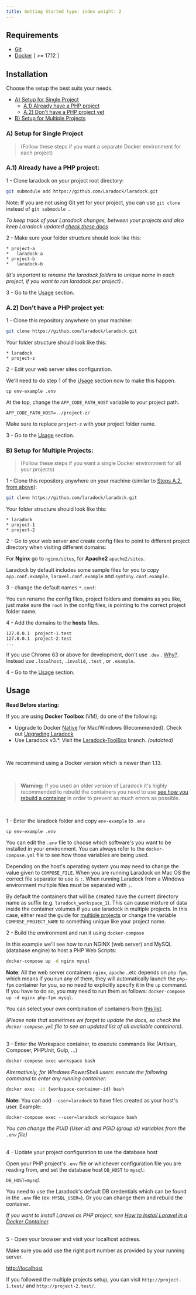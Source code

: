 ```yaml
---
title: Getting Started type: index weight: 2
---
```


## Requirements

- [Git](https://git-scm.com/downloads)
- [Docker](https://www.docker.com/products/docker/) [ >= 17.12 ]

## Installation

Choose the setup the best suits your needs.

- [A) Setup for Single Project](#A)
    - [A.1) Already have a PHP project](#A1)
    - [A.2) Don't have a PHP project yet](#A2)
- [B) Setup for Multiple Projects](#B)

<a name="A"></a>

### A) Setup for Single Project

> (Follow these steps if you want a separate Docker environment for each project)


<a name="A1"></a>

### A.1) Already have a PHP project:

1 - Clone laradock on your project root directory:

```bash
git submodule add https://github.com/Laradock/laradock.git
```

Note: If you are not using Git yet for your project, you can use `git clone` instead of `git submodule `.

*To keep track of your Laradock changes, between your projects and also keep Laradock
updated [check these docs](/documentation/#track-your-laradock-changes)*

2 - Make sure your folder structure should look like this:

```
* project-a
*   laradock-a
* project-b
*   laradock-b
```

*(It's important to rename the laradock folders to unique name in each project, if you want to run laradock per project)
.*

3 - Go to the [Usage](#Usage) section.

<a name="A2"></a>

### A.2) Don't have a PHP project yet:

1 - Clone this repository anywhere on your machine:

```bash
git clone https://github.com/laradock/laradock.git
```

Your folder structure should look like this:

```
* laradock
* project-z
```

2 - Edit your web server sites configuration.

We'll need to do step 1 of the [Usage](#Usage) section now to make this happen.

```
cp env-example .env
```

At the top, change the `APP_CODE_PATH_HOST` variable to your project path.

```
APP_CODE_PATH_HOST=../project-z/
```

Make sure to replace `project-z` with your project folder name.

3 - Go to the [Usage](#Usage) section.

<a name="B"></a>

### B) Setup for Multiple Projects:

> (Follow these steps if you want a single Docker environment for all your projects)

1 - Clone this repository anywhere on your machine (similar to [Steps A.2. from above](#A2)):

```bash
git clone https://github.com/laradock/laradock.git
```

Your folder structure should look like this:

```
* laradock
* project-1
* project-2
```

2 - Go to your web server and create config files to point to different project directory when visiting different
domains:

For **Nginx** go to `nginx/sites`, for **Apache2** `apache2/sites`.

Laradock by default includes some sample files for you to copy `app.conf.example`, `laravel.conf.example`
and `symfony.conf.example`.

3 - change the default names `*.conf`:

You can rename the config files, project folders and domains as you like, just make sure the `root` in the config files,
is pointing to the correct project folder name.

4 - Add the domains to the **hosts** files.

```
127.0.0.1  project-1.test
127.0.0.1  project-2.test
...
```

If you use Chrome 63 or above for development, don't use `.dev`
. [Why?](https://laravel-news.com/chrome-63-now-forces-dev-domains-https). Instead use `.localhost`, `.invalid`, `.test`
, or `.example`.

4 - Go to the [Usage](#Usage) section.

<a name="Usage"></a>

## Usage

**Read Before starting:**

If you are using **Docker Toolbox** (VM), do one of the following:

- Upgrade to Docker [Native](https://www.docker.com/products/docker) for Mac/Windows (Recommended). Check
  out [Upgrading Laradock](/documentation/#upgrading-laradock)
- Use Laradock v3.\*. Visit the [Laradock-ToolBox](https://github.com/laradock/laradock/tree/LaraDock-ToolBox)
  branch. *(outdated)*

<br>

We recommend using a Docker version which is newer than 1.13.

<br>

> **Warning:** If you used an older version of Laradock it's highly recommended to rebuild the containers you need to use [see how you rebuild a container](/documentation/#Build-Re-build-Containers) in order to prevent as much errors as possible.

<br>

1 - Enter the laradock folder and copy `env-example` to `.env`

```shell
cp env-example .env
```

You can edit the `.env` file to choose which software's you want to be installed in your environment. You can always
refer to the `docker-compose.yml` file to see how those variables are being used.

Depending on the host's operating system you may need to change the value given to `COMPOSE_FILE`. When you are running
Laradock on Mac OS the correct file separator to use is `:`. When running Laradock from a Windows environment multiple
files must be separated with `;`.

By default the containers that will be created have the current directory name as suffix (e.g. `laradock_workspace_1`).
This can cause mixture of data inside the container volumes if you use laradock in multiple projects. In this case,
either read the guide for [multiple projects](#B) or change the variable `COMPOSE_PROJECT_NAME` to something unique like
your project name.

2 - Build the environment and run it using `docker-compose`

In this example we'll see how to run NGINX (web server) and MySQL (database engine) to host a PHP Web Scripts:

```bash
docker-compose up -d nginx mysql
```

**Note**: All the web server containers `nginx`, `apache` ..etc depends on `php-fpm`, which means if you run any of
them, they will automatically launch the `php-fpm` container for you, so no need to explicitly specify it in the `up`
command. If you have to do so, you may need to run them as follows: `docker-compose up -d nginx php-fpm mysql`.

You can select your own combination of containers
from [this list](http://laradock.io/introduction/#supported-software-images).

*(Please note that sometimes we forget to update the docs, so check the `docker-compose.yml` file to see an updated list
of all available containers).*


<br>
3 - Enter the Workspace container, to execute commands like (Artisan, Composer, PHPUnit, Gulp, ...)

```bash
docker-compose exec workspace bash
```

*Alternatively, for Windows PowerShell users: execute the following command to enter any running container:*

```bash
docker exec -it {workspace-container-id} bash
```

**Note:** You can add `--user=laradock` to have files created as your host's user. Example:

```shell
docker-compose exec --user=laradock workspace bash
```

*You can change the PUID (User id) and PGID (group id) variables from the `.env` file)*

<br>
4 - Update your project configuration to use the database host

Open your PHP project's `.env` file or whichever configuration file you are reading from, and set the database
host `DB_HOST` to `mysql`:

```env
DB_HOST=mysql
```

You need to use the Laradock's default DB credentials which can be found in the `.env` file (ex: `MYSQL_USER=`). Or you
can change them and rebuild the container.

*If you want to install Laravel as PHP project, see [How to Install Laravel in a Docker Container](#Install-Laravel).*

<br>
5 - Open your browser and visit your localhost address. 

Make sure you add use the right port number as provided by your running server.

[http://localhost](http://localhost)

If you followed the multiple projects setup, you can visit `http://project-1.test/` and `http://project-2.test/`.



 
